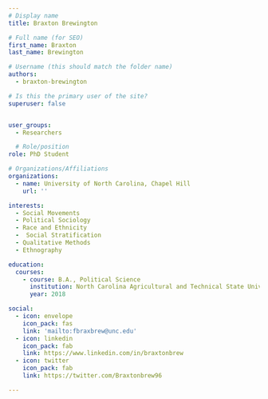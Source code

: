 ```yaml
---
# Display name
title: Braxton Brewington

# Full name (for SEO)
first_name: Braxton
last_name: Brewington

# Username (this should match the folder name)
authors:
  - braxton-brewington

# Is this the primary user of the site?
superuser: false


user_groups:
  - Researchers

  # Role/position
role: PhD Student

# Organizations/Affiliations
organizations:
  - name: University of North Carolina, Chapel Hill
    url: ''

interests:
  - Social Movements
  - Political Sociology
  - Race and Ethnicity
  -  Social Stratification
  - Qualitative Methods
  - Ethnography

education:
  courses:
    - course: B.A., Political Science
      institution: North Carolina Agricultural and Technical State University
      year: 2018

social:
  - icon: envelope
    icon_pack: fas
    link: 'mailto:fbraxbrew@unc.edu'
  - icon: linkedin
    icon_pack: fab
    link: https://www.linkedin.com/in/braxtonbrew
  - icon: twitter
    icon_pack: fab
    link: https://twitter.com/Braxtonbrew96

---
```



